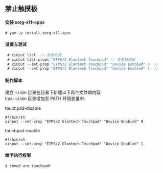 ## 禁止触摸板 ##

#### 安装 xorg-x11-apps ####

	# yum -y install xorg-x11-apps

#### 设置与测试 ####
```java
 # xinput list	// 查看列表
 # xinput list-props "ETPS/2 Elantech Touchpad"	// 查看触摸板
 # xinput --set-prop "ETPS/2 Elantech Touchpad" "Device Enabled" 0	// 禁止触摸板 Test 一下.
 # xinput --set-prop "ETPS/2 Elantech Touchpad" "Device Enabled" 1	// 开启触摸板 Test 一下.
```

#### 制作脚本 ####
建立 ~/.bin 目录在目录下新建以下两个文件跟内容  
tips: ~/.bin 目录增加至 PATH 环境变量中.

touchpad-disable

    #!/bin/sh
    xinput --set-prop "ETPS/2 Elantech Touchpad" "Device Enabled" 0

touchpad-enable

    #!/bin/sh
    xinput --set-prop "ETPS/2 Elantech Touchpad" "Device Enabled" 1

#### 给予执行权限 ####

	$ chmod u+x touchpad*
